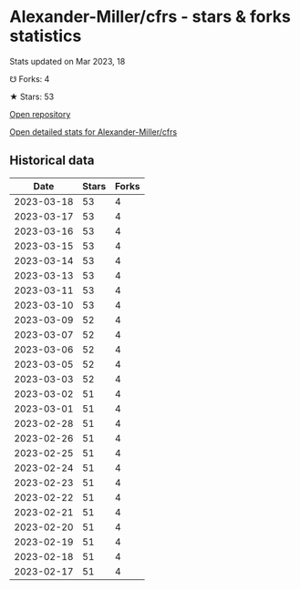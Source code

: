 # Alexander-Miller/cfrs - stars & forks statistics

Stats updated on Mar 2023, 18

☋ Forks: 4

★ Stars: 53

[Open repository](https://github.com/Alexander-Miller/cfrs)

[Open detailed stats for Alexander-Miller/cfrs](https://reviewgithub.com/rep/Alexander-Miller/cfrs)

## Historical data
| Date | Stars | Forks |
|------|-------|-------|
| 2023-03-18 | 53 | 4 | 
| 2023-03-17 | 53 | 4 | 
| 2023-03-16 | 53 | 4 | 
| 2023-03-15 | 53 | 4 | 
| 2023-03-14 | 53 | 4 | 
| 2023-03-13 | 53 | 4 | 
| 2023-03-11 | 53 | 4 | 
| 2023-03-10 | 53 | 4 | 
| 2023-03-09 | 52 | 4 | 
| 2023-03-07 | 52 | 4 | 
| 2023-03-06 | 52 | 4 | 
| 2023-03-05 | 52 | 4 | 
| 2023-03-03 | 52 | 4 | 
| 2023-03-02 | 51 | 4 | 
| 2023-03-01 | 51 | 4 | 
| 2023-02-28 | 51 | 4 | 
| 2023-02-26 | 51 | 4 | 
| 2023-02-25 | 51 | 4 | 
| 2023-02-24 | 51 | 4 | 
| 2023-02-23 | 51 | 4 | 
| 2023-02-22 | 51 | 4 | 
| 2023-02-21 | 51 | 4 | 
| 2023-02-20 | 51 | 4 | 
| 2023-02-19 | 51 | 4 | 
| 2023-02-18 | 51 | 4 | 
| 2023-02-17 | 51 | 4 | 

